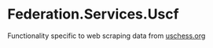 # Federation.Services.Uscf

Functionality specific to web scraping data from [uschess.org](https://uschess.org)

